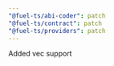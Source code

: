 ```yaml
---
"@fuel-ts/abi-coder": patch
"@fuel-ts/contract": patch
"@fuel-ts/providers": patch
---
```


Added vec support
